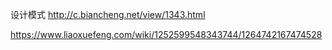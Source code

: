 设计模式 
http://c.biancheng.net/view/1343.html



https://www.liaoxuefeng.com/wiki/1252599548343744/1264742167474528




